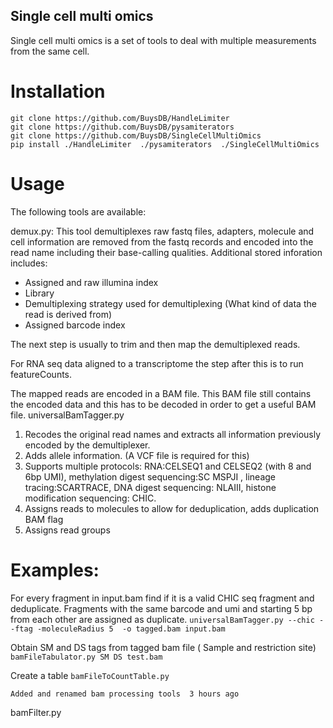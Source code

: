 ## Single cell multi omics
Single cell multi omics is a set of tools to deal with multiple measurements from the same cell.

# Installation
```
git clone https://github.com/BuysDB/HandleLimiter
git clone https://github.com/BuysDB/pysamiterators
git clone https://github.com/BuysDB/SingleCellMultiOmics
pip install ./HandleLimiter  ./pysamiterators  ./SingleCellMultiOmics
```

# Usage

The following tools are available:

demux.py:
This tool demultiplexes raw fastq files, adapters, molecule and cell information are removed from the fastq records and encoded into the read name including their base-calling qualities.
Additional stored inforation includes:
- Assigned and raw illumina index
- Library
- Demultiplexing strategy used for demultiplexing (What kind of data the read is derived from)
- Assigned barcode index

The next step is usually to trim and then map the demultiplexed reads.

 For RNA seq data aligned to a transcriptome the step after this is to run featureCounts.

The mapped reads are encoded in a BAM file. This BAM file still contains the encoded data and this has to be decoded in order to get a useful BAM file.
universalBamTagger.py
1) Recodes the original read names and extracts all information previously encoded by the demultiplexer.
2) Adds allele information. (A VCF file is required for this)
3) Supports multiple protocols: RNA:CELSEQ1 and CELSEQ2 (with 8 and 6bp UMI), methylation digest sequencing:SC MSPJI ,  lineage tracing:SCARTRACE, DNA digest sequencing: NLAIII, histone modification sequencing: CHIC.
4) Assigns reads to molecules to allow for deduplication, adds duplication BAM flag
5) Assigns read groups



# Examples:

For every fragment in input.bam find if it is a valid CHIC seq fragment and deduplicate. Fragments with the same barcode and umi and starting 5 bp from each other are assigned as duplicate.
```universalBamTagger.py --chic --ftag -moleculeRadius 5  -o tagged.bam input.bam ```

Obtain SM and DS tags from tagged bam file ( Sample and restriction site)
```bamFileTabulator.py SM DS test.bam```

Create a table
```bamFileToCountTable.py ```

 	Added and renamed bam processing tools 	3 hours ago
bamFilter.py
